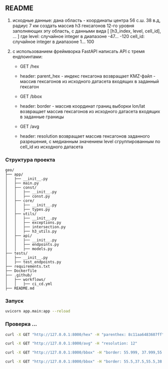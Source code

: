 ## README

1. исходные данные:
дана область - координаты центра 56 с.ш. 38 в.д, радиус 7 км
создать массив h3 гексагонов 12-го уровня заполняющих эту область, с данными вида
[ [h3_index, level, cell_id], ... ]
где
	level: случайное integer в диапазоне -47... -120
	cell_id: случайное integer в диапазоне 1... 100

2. c использованием фреймворка FastAPI написать API с тремя ендпоинтами:

   - GET /hex
   - header: parent_hex - индекс гексагона
возвращает KMZ-файл - массив гексагонов из исходного датасета входящих в
заданный гексагон

   - GET /bbox
   - header: border - массив координат границ выборки lon/lat
возвращает массив гексагонов из исходного датасета входящих в заданные границы
   - GET /avg
   - header: resolution
возвращает массив гексагонов заданного разрешения, с медианным значением level
сгруппированным по cell_id из исходного датасета

### Структура проекта

```
geo/
├── app/
│   ├── __init__.py
│   ├── main.py
│   ├── const/
│   │   ├── __init__.py
│   │   ├── const.py
│   ├── core/
│   │   ├── __init__.py
│   │   ├── types.py
│   ├── utils/
│   │   ├── __init__.py
│   │   ├── exceptions.py
│   │   ├── intersection.py
│   │   ├── h3_utils.py
│   ├── api/
│   │   ├── __init__.py
│   │   ├── endpoints.py
│   │   ├── models.py
├── tests/
│   ├── __init__.py
│   ├── test_endpoints.py
├── requirements.txt
├── Dockerfile
├── .github/
│   ├── workflows/
│   │   ├── ci_cd.yml
├── README.md
```

### Запуск

```bash
uvicorn app.main:app --reload
```

### Проверка ...

```bash
curl -X GET "http://127.0.0.1:8000/hex" -H "parenthex: 8c11aa6483607ff"
```

```bash
curl -X GET "http://127.0.0.1:8000/avg" -H "resolution: 12"
```

```bash
curl -X GET "http://127.0.0.1:8000/bbox" -H "border: 55.999, 37.999,55.999, 38.001,56.001, 38.001,56.001, 37.999,55.999, 37.999"
```

```bash
curl -X GET "http://127.0.0.1:8000/bbox" -H "border: 55.5,37.5,55.5,38.5,56.5,38.5,55.5,37.5"
```
